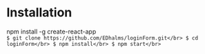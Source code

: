 <h1>Installation</h1>

npm install -g create-react-app</br>
`
$ git clone https://github.com/EDhalms/loginForm.git</br>
$ cd loginForm</br>
$ npm install</br>
$ npm start</br>
`
